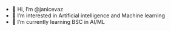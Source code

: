 - 👋 Hi, I’m @janicevaz
- 👀 I’m interested in Artificial intelligence and Machine learning
- 🌱 I’m currently learning BSC in AI/ML
  

<!---
jackin1945/jackin1945 is a ✨ special ✨ repository because its `README.md` (this file) appears on your GitHub profile.
You can click the Preview link to take a look at your changes.
--->
